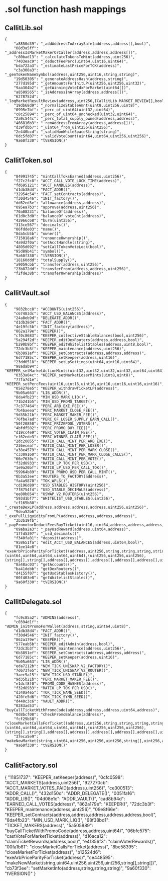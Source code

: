 # .sol function hash mappings

## CallitLib.sol
    {
        "a8850d39": "_addAddressToArraySafe(address,address[],bool)",
        "08d3a5ff": "_addressIsMarketMakerOrCaller(address,address,address[])",
        "c80bad13": "_calculateTokensToMint(address,uint256)",
        "7403eac9": "_deductFeePerc(uint64,uint16,uint64)",
        "bda722a3": "_estimateLastPriceForTCK(address)",
        "c3a300a3": "_genTokenNameSymbol(address,uint256,uint16,string,string)",
        "19d50305": "_generateAddressHash(address,string)",
        "277d195d": "_getAmountsForInitLP(uint256,uint256,uint32)",
        "9aa304b2": "_getWinningVoteIdxForMarket(uint64[])",
        "a8509565": "_isAddressInArray(address,address[])",
        "6278752d": "_logMarketResultReview(address,uint256,ICallitLib.MARKET_REVIEW[],bool)",
        "19db68d9": "_normalizeStableAmnt(uint8,uint256,uint8)",
        "0995e7bf": "_perc_of_uint64(uint32,uint64)",
        "c8c25894": "_perc_of_uint64_unchecked(uint32,uint64)",
        "2a9c544c": "_perc_total_supply_owned(address,address)",
        "466816b3": "_remAddressFromArray(address,address[])",
        "d39fdbb7": "_uint64_from_uint256(uint256)",
        "2e440bcd": "_validNonWhiteSpaceString(string)",
        "0dc5fd07": "_validVoteCount(uint64,uint64,uint256,uint256)",
        "9a60f330": "tVERSION()"
    }

## CallitToken.sol
    {
        "84991745": "mintCallToksEarned(address,uint256)",
        "f27c2fc8": "ACCT_CALL_VOTE_LOCK_TIME(address)",
        "fd695121": "ACCT_HANDLES(address)",
        "d1db38d4": "FACT_ADDR()",
        "32954c54": "FACT_setContracts(address)",
        "f30d4546": "INIT_factory()",
        "dd62ed3e": "allowance(address,address)",
        "095ea7b3": "approve(address,uint256)",
        "70a08231": "balanceOf(address)",
        "61d0c3d0": "balanceOf_voteCnt(address)",
        "42966c68": "burn(uint256)",
        "313ce567": "decimals()",
        "06fdde03": "name()",
        "8da5cb5b": "owner()",
        "715018a6": "renounceOwnership()",
        "4a9d2f0a": "setAcctHandle(string)",
        "4805d092": "setCallTokenVoteLock(bool)",
        "95d89b41": "symbol()",
        "9a60f330": "tVERSION()",
        "18160ddd": "totalSupply()",
        "a9059cbb": "transfer(address,uint256)",
        "23b872dd": "transferFrom(address,address,uint256)",
        "f2fde38b": "transferOwnership(address)"
    }

## CallitVault.sol
    {
        "9032bcc8": "ACCOUNTS(uint256)",
        "c67483dc": "ACCT_USD_BALANCES(address)",
        "24a8eb9d": "DELEGATE_ADDR()",
        "d1db38d4": "FACT_ADDR()",
        "4e19fc5b": "INIT_factory(address)",
        "862a179e": "KEEPER()",
        "cf0c8683": "KEEPER_collectiveStableBalances(bool,uint256)",
        "5a294f2d": "KEEPER_editDexRouters(address,address,bool)",
        "b290b9bf": "KEEPER_editWhitelistStables(address,uint8,bool)",
        "72dc3b3f": "KEEPER_maintenance(address,uint256)",
        "6b3891ef": "KEEPER_setContracts(address,address,address)",
        "6d77185c": "KEEPER_setKeeper(address,uint16)",
        "23dd0518": "KEEPER_setLpSettings(uint64,uint16,uint64)",
        "98adab94": "KEEPER_setMarketActionMints(uint32,uint32,uint32,uint32,uint64,uint64)",
        "0353a04c": "KEEPER_setMarketLoserMints(uint8,uint8)",
        "77fa7d1e": "KEEPER_setPercFees(uint16,uint16,uint16,uint16,uint16,uint16,uint16)",
        "05e278e5": "KEEPER_withdrawTicketLP(address)",
        "9b05a663": "LIB_ADDR()",
        "8da4fb23": "MIN_USD_MARK_LIQ()",
        "71b241b5": "MIN_USD_PROMO_TARGET()",
        "7c377464": "PERC_ARB_EXE_FEE()",
        "7b4baeea": "PERC_MARKET_CLOSE_FEE()",
        "9d35b21b": "PERC_MARKET_MAKER_FEE()",
        "76fbe7ad": "PERC_OF_LOSER_SUPPLY_EARN_CALL()",
        "50f20850": "PERC_PRIZEPOOL_VOTERS()",
        "4bfdf502": "PERC_PROMO_BUY_FEE()",
        "d19cc4e9": "PERC_VOTER_CLAIM_FEE()",
        "ef62ede3": "PERC_WINNER_CLAIM_FEE()",
        "2dc20055": "RATIO_CALL_MINT_PER_ARB_EXE()",
        "236eceaf": "RATIO_CALL_MINT_PER_LOSER()",
        "a38e4579": "RATIO_CALL_MINT_PER_MARK_CLOSE()",
        "c3309160": "RATIO_CALL_MINT_PER_MARK_CLOSE_CALLS()",
        "66e7630c": "RATIO_CALL_MINT_PER_VOTE()",
        "f32d8933": "RATIO_LP_TOK_PER_USD()",
        "1e9a20bf": "RATIO_LP_USD_PER_CALL_TOK()",
        "59964b89": "RATIO_PROMO_USD_PER_CALL_MINT()",
        "0b3a53ee": "ROUTERS_TO_FACTORY(address)",
        "fa4a9870": "TOK_WPLS()",
        "cd196d89": "USD_STABLES_HISTORY(uint256)",
        "7f8754f4": "USD_STABLE_DECIMALS(address)",
        "ee80b054": "USWAP_V2_ROUTERS(uint256)",
        "593d1bf7": "WHITELIST_USD_STABLES(uint256)",
        "cf165b80": "_createDexLP(address,address,address,address,uint256,uint256)",
        "9dea52b6": "_exePullLiquidityFromLP(address,address,address,address)",
        "3b3b19fb": "_payPromotorDeductFeesBuyTicket(uint16,uint64,address,address,address,address,address)",
        "09aba2a3": "_payUsdReward(address,uint64,address)",
        "17fd5397": "_usd_decimals()",
        "f340fa01": "deposit(address)",
        "958651fa": "edit_ACCT_USD_BALANCES(address,uint64,bool)",
        "81ee14e8": "exeArbPriceParityForTicket((address,uint256,string,string,string,string,(uint64,uint64,uint64,uint64,uint64),(uint256,uint256,uint256),(string[],string[],address[],address[],address[],address[],address[],uint64[]),uint16,uint256,uint256,bool),uint16,uint64,address)",
        "8a48ac03": "getAccounts()",
        "ba41debb": "getDexRouters()",
        "d4155f07": "getUsdStablesHistory()",
        "00f403e8": "getWhitelistStables()",
        "9a60f330": "tVERSION()"
    }
## CallitDelegate.sol
    {
        "fc9c85a2": "ADMINS(address)",
        "c0394d1f": "ADMIN_initPromoForWallet(address,string,uint64,uint8)",
        "d1db38d4": "FACT_ADDR()",
        "f30d4546": "INIT_factory()",
        "862a179e": "KEEPER()",
        "577eab5b": "KEEPER_editAdmin(address,bool)",
        "72dc3b3f": "KEEPER_maintenance(address,uint256)",
        "6b3891ef": "KEEPER_setContracts(address,address,address)",
        "6d77185c": "KEEPER_setKeeper(address,uint16)",
        "9b05a663": "LIB_ADDR()",
        "eda7212b": "NEW_TICK_UNISWAP_V2_FACTORY()",
        "7d673fe5": "NEW_TICK_UNISWAP_V2_ROUTER()",
        "3aec5a15": "NEW_TICK_USD_STABLE()",
        "9d35b21b": "PERC_MARKET_MAKER_FEE()",
        "e1dcf8f0": "PROMO_CODE_HASHES(address)",
        "f32d8933": "RATIO_LP_TOK_PER_USD()",
        "d340a4e5": "TOK_TICK_NAME_SEED()",
        "420fe5d6": "TOK_TICK_SYMB_SEED()",
        "d440c3c6": "VAULT_ADDR()",
        "0283ad53": "buyCallTicketWithPromoCode(address,address,address,uint64,address)",
        "0d8bcf08": "checkPromoBalance(address)",
        "fcf29b58": "closeMarketCallsForTicket((address,uint256,string,string,string,string,(uint64,uint64,uint64,uint64,uint64),(uint256,uint256,uint256),(string[],string[],address[],address[],address[],address[],address[],uint64[]),uint16,uint256,uint256,bool))",
        "37eca5e9": "makeNewMarket(string,uint64,uint256,uint256,uint256,string[],uint256,address)",
        "9a60f330": "tVERSION()"
    }
## CallitFactory.sol
{
	"11851737": "KEEPER_setKeeper(address)",
	"0cfc0598": "ACCT_MARKETS(address,uint256)",
	"927270cb": "ACCT_MARKET_VOTES_PAID(address,uint256)",
	"ce300513": "ADDR_CALL()",
	"432d150d": "ADDR_DELEGATE()",
	"0051fa16": "ADDR_LIB()",
	"04d08e1c": "ADDR_VAULT()",
	"cad8b94d": "EARNED_CALL_VOTES(address)",
	"862a179e": "KEEPER()",
	"72dc3b3f": "KEEPER_maintenance(address,uint256)",
	"09e8f66e": "KEEPER_setContracts(address,address,address,address,address,bool)",
	"8da4fb23": "MIN_USD_MARK_LIQ()",
	"68f38bd1": "TICKET_MAKERS(address)",
	"5a505989": "buyCallTicketWithPromoCode(address,address,uint64)",
	"06bfc575": "castVoteForMarketTicket(address)",
	"d16aca12": "claimTicketRewards(address,bool)",
	"e41356f3": "claimVoterRewards()",
	"00fa1b81": "closeMarketCallsForTicket(address)",
	"8be58395": "closeMarketForTicket(address)",
	"b12524d6": "exeArbPriceParityForTicket(address)",
	"ce448595": "makeNewMarket(string,uint64,uint256,uint256,uint256,string[],string[])",
	"cb73f3ee": "setMarketInfo(address,string,string,string)",
	"9a60f330": "tVERSION()"
}